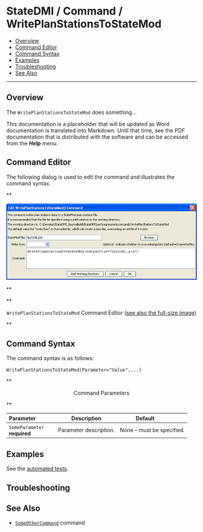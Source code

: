 # StateDMI / Command / WritePlanStationsToStateMod #

* [Overview](#overview)
* [Command Editor](#command-editor)
* [Command Syntax](#command-syntax)
* [Examples](#examples)
* [Troubleshooting](#troubleshooting)
* [See Also](#see-also)

-------------------------

## Overview ##

The `WritePlanStationsToStateMod` does something...

This documentation is a placeholder that will be updated as Word documentation is translated into Markdown.
Until that time, see the PDF documentation that is distributed with the software and can be accessed
from the ***Help*** menu.

## Command Editor ##

The following dialog is used to edit the command and illustrates the command syntax.

**<p style="text-align: center;">
![WritePlanStationsToStateMod](WritePlanStationsToStateMod.png)
</p>**

**<p style="text-align: center;">
`WritePlanStationsToStateMod` Command Editor (<a href="../WritePlanStationsToStateMod.png">see also the full-size image</a>)
</p>**

## Command Syntax ##

The command syntax is as follows:

```text
WritePlanStationsToStateMod(Parameter="Value",...)
```
**<p style="text-align: center;">
Command Parameters
</p>**

| **Parameter**&nbsp;&nbsp;&nbsp;&nbsp;&nbsp;&nbsp;&nbsp;&nbsp;&nbsp;&nbsp;&nbsp;&nbsp; | **Description** | **Default**&nbsp;&nbsp;&nbsp;&nbsp;&nbsp;&nbsp;&nbsp;&nbsp;&nbsp;&nbsp; |
| --------------|-----------------|----------------- |
|`SomeParameter`<br>**required**|Parameter description.|None – must be specified.|

## Examples ##

See the [automated tests](https://github.com/OpenCDSS/cdss-app-statedmi-test/tree/master/test/regression/commands/WritePlanStationsToStateMod).

## Troubleshooting ##

## See Also ##

* [`SomeOtherCommand`](../SomeOtherCommand/SomeOtherCommand) command
